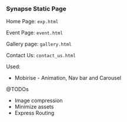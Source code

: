 ### Synapse Static Page

Home Page: `exp.html`

Event Page: `event.html`

Gallery page: `gallery.html`

Contact Us: `contact_us.html`

Used:
- Mobirise - Animation, Nav bar and Carousel

@TODOs
- Image compression
- Minimize assets
- Express Routing
